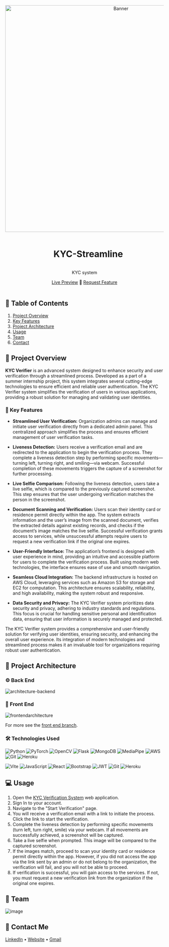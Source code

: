 <div align="center">
  <a href="https://teethseg.vercel.app/">
    <img src="https://github.com/Hamagistral/TeethSeg/assets/66017329/4a5c9cac-9a54-4da3-87a4-ba1af091eba7" alt="Banner" width="720">
  </a>

  <div id="user-content-toc">
    <ul>
      <summary><h1 style="display: inline-block;">KYC-Streamline</h1></summary>
    </ul>
  </div>
  
  <p>KYC system</p>
    <a href="https://kyc-frontend-c55789bd2cfd.herokuapp.com/" target="_blank">Live Preview</a>
    🦷
    <a href="https://github.com/Hamagistral/TeethSeg/issues" target="_blank">Request Feature</a>
</div>
<br>

## 📝 Table of Contents

1. [ Project Overview ](#introduction)
2. [ Key Features ](#features)
3. [ Project Architecture ](#arch)
4. [ Usage ](#usage)
5. [ Team ](#team)
6. [ Contact ](#contact)

<a name="introduction"></a>
## 🔬 Project Overview

**KYC Verifier** is an advanced system designed to enhance security and user verification through a streamlined process. Developed as a part of a summer internship project, this system integrates several cutting-edge technologies to ensure efficient and reliable user authentication. The KYC Verifier system simplifies the verification of users in various applications, providing a robust solution for managing and validating user identities.

### 🔌 Key Features

- **Streamlined User Verification:** Organization admins can manage and initiate user verification directly from a dedicated admin panel. This centralized approach simplifies the process and ensures efficient management of user verification tasks.

- **Liveness Detection:** Users receive a verification email and are redirected to the application to begin the verification process. They complete a liveness detection step by performing specific movements—turning left, turning right, and smiling—via webcam. Successful completion of these movements triggers the capture of a screenshot for further processing.

- **Live Selfie Comparison:** Following the liveness detection, users take a live selfie, which is compared to the previously captured screenshot. This step ensures that the user undergoing verification matches the person in the screenshot.

- **Document Scanning and Verification:** Users scan their identity card or residence permit directly within the app. The system extracts information and the user’s image from the scanned document, verifies the extracted details against existing records, and checks if the document’s image matches the live selfie. Successful verification grants access to services, while unsuccessful attempts require users to request a new verification link if the original one expires.

- **User-Friendly Interface:** The application’s frontend is designed with user experience in mind, providing an intuitive and accessible platform for users to complete the verification process. Built using modern web technologies, the interface ensures ease of use and smooth navigation.

- **Seamless Cloud Integration:** The backend infrastructure is hosted on AWS Cloud, leveraging services such as Amazon S3 for storage and EC2 for computation. This architecture ensures scalability, reliability, and high availability, making the system robust and responsive.

- **Data Security and Privacy:** The KYC Verifier system prioritizes data security and privacy, adhering to industry standards and regulations. This focus is crucial for handling sensitive personal and identification data, ensuring that user information is securely managed and protected.


The KYC Verifier system provides a comprehensive and user-friendly solution for verifying user identities, ensuring security, and enhancing the overall user experience. Its integration of modern technologies and streamlined process makes it an invaluable tool for organizations requiring robust user authentication.

<a name="arch"></a>
## 📝 Project Architecture

### ⚙️ Back End

![architecture-backend](https://github.com/Hamagistral/TeethSeg/assets/66017329/3eddbe6e-1afb-4a52-8128-006367c0d670)

### 🎨 Front End

![frontendarchitecture](https://github.com/Hamagistral/TeethSeg/assets/66017329/2fb117b5-8dc9-4ac6-a9f0-7f7a2a15e122)

For more see the [front end branch](https://github.com/Hamagistral/TeethSeg/tree/frontend).

### 🛠️ Technologies Used

![Python](https://img.shields.io/badge/python-3670A0?style=for-the-badge&logo=python&logoColor=ffdd54)
![PyTorch](https://img.shields.io/badge/PyTorch-%23EE4C2C.svg?style=for-the-badge&logo=PyTorch&logoColor=white)
![OpenCV](https://img.shields.io/badge/OpenCV-%23000000.svg?style=for-the-badge&logo=opencv&logoColor=white)
![Flask](https://img.shields.io/badge/Flask-%23000000.svg?style=for-the-badge&logo=flask&logoColor=white)
![MongoDB](https://img.shields.io/badge/MongoDB-%2347A248.svg?style=for-the-badge&logo=mongodb&logoColor=white)
![MediaPipe](https://img.shields.io/badge/MediaPipe-%2347A248.svg?style=for-the-badge&logo=mediapipe&logoColor=white)
![AWS](https://img.shields.io/badge/AWS-%23FF9900.svg?style=for-the-badge&logo=amazon-aws&logoColor=white)
![Git](https://img.shields.io/badge/Git-%23F05032.svg?style=for-the-badge&logo=git&logoColor=white)
![Heroku](https://img.shields.io/badge/Heroku-%23430098.svg?style=for-the-badge&logo=heroku&logoColor=white)

![Vite](https://img.shields.io/badge/vite-%23646CFF.svg?style=for-the-badge&logo=vite&logoColor=white)
![JavaScript](https://img.shields.io/badge/javascript-%23323330.svg?style=for-the-badge&logo=javascript&logoColor=%23F7DF1E)
![React](https://img.shields.io/badge/react-%2320232a.svg?style=for-the-badge&logo=react&logoColor=%2361DAFB)
![Bootstrap](https://img.shields.io/badge/Bootstrap-%23563D7C.svg?style=for-the-badge&logo=bootstrap&logoColor=white)
![JWT](https://img.shields.io/badge/JWT-%232F6C8F.svg?style=for-the-badge&logo=json-web-tokens&logoColor=white)
![Git](https://img.shields.io/badge/Git-%23F05032.svg?style=for-the-badge&logo=git&logoColor=white)
![Heroku](https://img.shields.io/badge/Heroku-%23430098.svg?style=for-the-badge&logo=heroku&logoColor=white)

<a name="usage"></a>
## 💻 Usage

1. Open the [KYC Verification System](https://kyc-frontend-c55789bd2cfd.herokuapp.com/) web application.
2. Sign In to your account.
3. Navigate to the "Start Verification" page.
4. You will receive a verification email with a link to initiate the process. Click the link to start the verification.
5. Complete the liveness detection by performing specific movements (turn left, turn right, smile) via your webcam. If all movements are successfully achieved, a screenshot will be captured.
6. Take a live selfie when prompted. This image will be compared to the captured screenshot.
7. If the images match, proceed to scan your identity card or residence permit directly within the app. However, if you did not access the app via the link sent by an admin or do not belong to the organization, the verification will fail, and you will not be able to proceed.
8. If verification is successful, you will gain access to the services. If not, you must request a new verification link from the organization if the original one expires.
<a name="team"></a>
## 👥 Team

![image](https://github.com/Hamagistral/TeethSeg/assets/66017329/3608dd52-6d3f-4f88-8da8-f3592bc7d42e)

<a name="contact"></a>
## 📨 Contact Me

[LinkedIn](https://www.linkedin.com/in/ibtissam-ech-chaibi/) •
[Website](https://ibtissamportfolio.netlify.app/) •
[Gmail](hamza.echchaibi@gmail.com)

